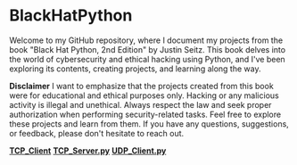 # BlackHatPython

Welcome to my GitHub repository, where I document my projects from the book "Black Hat Python, 2nd Edition" by Justin Seitz. This book delves into the world of cybersecurity and ethical hacking using Python, and I've been exploring its contents, creating projects, and learning along the way.

**Disclaimer**
I want to emphasize that the projects created from this book were for educational and ethical purposes only. Hacking or any malicious activity is illegal and unethical. Always respect the law and seek proper authorization when performing security-related tasks.
Feel free to explore these projects and learn from them. If you have any questions, suggestions, or feedback, please don't hesitate to reach out. 

**[TCP_Client](https://github.com/sknrsmkwcz/BlackHatPython/blob/master/TCP_Client.py)** 
**[TCP_Server.py](https://github.com/sknrsmkwcz/BlackHatPython/blob/master/TCP_Server.py)**
**[UDP_Client.py](https://github.com/sknrsmkwcz/BlackHatPython/blob/master/UDP_Client.py)**
